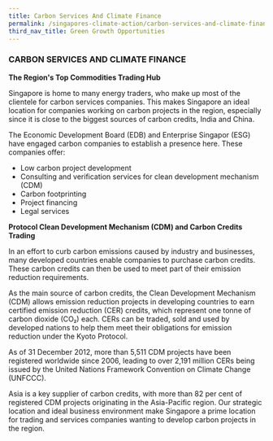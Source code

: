 ```yaml
---
title: Carbon Services And Climate Finance
permalink: /singapores-climate-action/carbon-services-and-climate-finance/
third_nav_title: Green Growth Opportunities
---
```


### CARBON SERVICES AND CLIMATE FINANCE

**The Region's Top Commodities Trading Hub**

Singapore is home to many energy traders, who make up most of the clientele for carbon services companies. This makes Singapore an ideal location for companies working on carbon projects in the region, especially since it is close to the biggest sources of carbon credits, India and China.

The Economic Development Board (EDB) and Enterprise Singapor (ESG) have engaged carbon companies to establish a presence here. These companies offer:

* Low carbon project development  
* Consulting and verification services for clean development mechanism (CDM)  
* Carbon footprinting  
* Project financing  
* Legal services

**Protocol Clean Development Mechanism (CDM) and Carbon Credits Trading**

In an effort to curb carbon emissions caused by industry and businesses, many developed countries enable companies to purchase carbon credits. These carbon credits can then be used to meet part of their emission reduction requirements.

As the main source of carbon credits, the Clean Development Mechanism (CDM) allows emission reduction projects in developing countries to earn certified emission reduction (CER) credits, which represent one tonne of carbon dioxide (CO₂) each. CERs can be traded, sold and used by developed nations to help them meet their obligations for emission reduction under the Kyoto Protocol.

As of 31 December 2012, more than 5,511 CDM projects have been registered worldwide since 2006, leading to over 2,191 million CERs being issued by the United Nations Framework Convention on Climate Change (UNFCCC).

Asia is a key supplier of carbon credits, with more than 82 per cent of registered CDM projects originating in the Asia-Pacific region. Our strategic location and ideal business environment make Singapore a prime location for trading and services companies wanting to develop carbon projects in the region.
